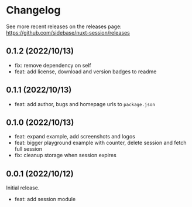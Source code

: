 # Changelog

See more recent releases on the releases page: https://github.com/sidebase/nuxt-session/releases

## 0.1.2 (2022/10/13)

- fix: remove dependency on self
- feat: add license, download and version badges to readme

## 0.1.1 (2022/10/13)

- feat: add author, bugs and homepage urls to `package.json`

## 0.1.0 (2022/10/13)

- feat: expand example, add screenshots and logos 
- feat: bigger playground example with counter, delete session and fetch full session
- fix: cleanup storage when session expires 

## 0.0.1 (2022/10/12)

Initial release.

- feat: add session module
